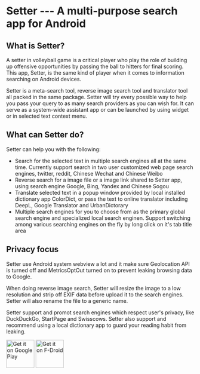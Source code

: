 # Setter --- A multi-purpose search app for Android

## What is Setter?
A setter in volleyball game is a critical player who play the role of building up offensive opportunities by passing the ball to hitters for final scoring. This app, Setter, is the same kind of player when it comes to information searching on Android devices.

Setter is a meta-search tool, reverse image search tool and translator tool all packed in the same package. Setter will try every possible way to help you pass your query to as many search providers as you can wish for. It can serve as a system-wide assistant app or can be launched by using widget or in selected text context menu.

## What can Setter do?
Setter can help you with the following:
* Search for the selected text in multiple search engines all at the same time. Currently support search in two user customized web page search engines, twitter, reddit, Chinese Wechat and Chinese Weibo
* Reverse search for a image file or a image link shared to Setter app, using search engine Google, Bing, Yandex and Chinese Sogou
* Translate selected text in a popup window provided by local installed dictionary app ColorDict, or pass the text to online translator including DeepL, Google Translator and UrbanDictorary
* Multiple search engines for you to choose from as the primary global search engine and specialized local search enginen. Support switching among various searching engines on the fly by long click on it's tab title area

## Privacy focus
Setter use Android system webview a lot and it make sure Geolocation API is turned off and MetricsOptOut turned on to prevent leaking browsing data to Google.

When doing reverse image search, Setter will resize the image to a low resolution and strip off EXIF data before upload it to the search engines. Setter will also rename the file to a generic name.

Setter support and promot search engines which respect user's privacy, like DuckDuckGo, StartPage and Swisscows. Setter also support and recommend using a local dictionary app to guard your reading habit from leaking.

<a href='https://play.google.com/store/apps/details?id=site.leos.setter'><img alt='Get it on Google Play' src='https://play.google.com/intl/en_us/badges/static/images/badges/en_badge_web_generic.png' height='75'/></a>
<a href='https://f-droid.org/en/packages/site.leos.setter/'><img alt='Get it on F-Droid' src='https://fdroid.gitlab.io/artwork/badge/get-it-on.png' height='75'/></a>
